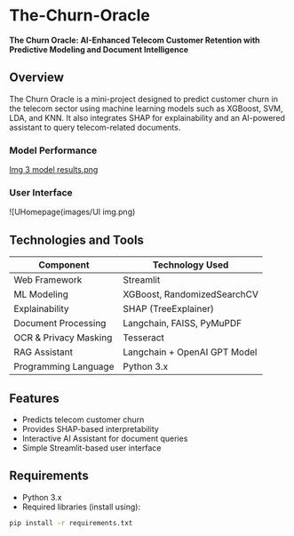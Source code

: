 # The-Churn-Oracle
**The Churn Oracle: AI-Enhanced Telecom Customer Retention with Predictive Modeling and Document Intelligence**

## Overview
The Churn Oracle is a mini-project designed to predict customer churn in the telecom sector using machine learning models such as XGBoost, SVM, LDA, and KNN. It also integrates SHAP for explainability and an AI-powered assistant to query telecom-related documents.

### Model Performance
[Img 3 model results.png](https://github.com/Coder-mania/The-Churn-Oracle/blob/main/Images/Img%203%20model%20results.jpg)

### User Interface
![UHomepage(images/UI img.png)

## Technologies and Tools
| Component                     | Technology Used |
|---------------------------|----------|
| Web Framework                  | Streamlit      | 
| ML Modeling     | XGBoost, RandomizedSearchCV     |
| Explainability | SHAP (TreeExplainer)      |
| Document Processing | Langchain, FAISS, PyMuPDF |
| OCR & Privacy Masking | Tesseract |
| RAG Assistant | Langchain + OpenAI GPT Model |
| Programming Language | Python 3.x | 

## Features
- Predicts telecom customer churn
- Provides SHAP-based interpretability
- Interactive AI Assistant for document queries
- Simple Streamlit-based user interface

## Requirements
- Python 3.x
- Required libraries (install using):
```bash
pip install -r requirements.txt
